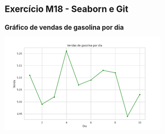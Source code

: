 
# Exercício M18 - Seaborn e Git

## Gráfico de vendas de gasolina por dia
![Venda x Dia](img/gasolina.png "Venda x Dia")
